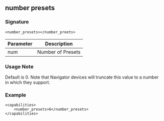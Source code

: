 ## number presets


### Signature

`<number_presets></number_preets>`


| Parameter | Description |
| --- | --- |
| num | Number of Presets |


### Usage Note

Default is 0. Note that Navigator devices will truncate this value to a number in which they support.


### Example

```
<capabilities>
    <number_presets>6</number_presets>
</capabilities>
```


